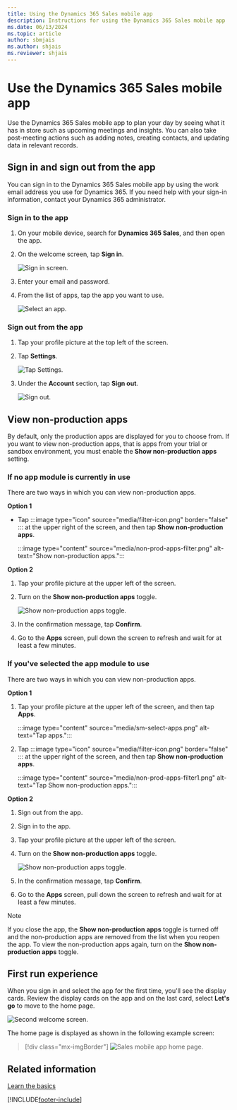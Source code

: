 ```yaml
---
title: Using the Dynamics 365 Sales mobile app
description: Instructions for using the Dynamics 365 Sales mobile app
ms.date: 06/13/2024
ms.topic: article
author: sbmjais
ms.author: shjais
ms.reviewer: shjais 
---
```


# Use the Dynamics 365 Sales mobile app 

Use the Dynamics 365 Sales mobile app to plan your day by seeing what it has in store such as upcoming meetings and insights. You can also take post-meeting actions such as adding notes, creating contacts, and updating data in relevant records.

## Sign in and sign out from the app

You can sign in to the Dynamics 365 Sales mobile app by using the work email address you use for Dynamics 365. If you need help with your sign-in information, contact your Dynamics 365 administrator.

### Sign in to the app

1. On your mobile device, search for **Dynamics 365 Sales**, and then open the app.

2. On the welcome screen, tap **Sign in**.

    ![Sign in screen.](media/sm-sign-in.png "Sign in screen")

3. Enter your email and password.

4. From the list of apps, tap the app you want to use.

    ![Select an app.](media/sm-apps-list.png "Select an app")

### Sign out from the app

1. Tap your profile picture at the top left of the screen.

2. Tap **Settings**.

    ![Tap Settings.](media/sm-select-settings.png "Tap Settings")

3. Under the **Account** section, tap **Sign out**.

    ![Sign out.](media/sm-settings-panel.png "Sign out")

## View non-production apps

By default, only the production apps are displayed for you to choose from. If you want to view non-production apps, that is apps from your trial or sandbox environment, you must enable the **Show non-production apps** setting.

### If no app module is currently in use

There are two ways in which you can view non-production apps.

**Option 1**

- Tap :::image type="icon" source="media/filter-icon.png" border="false" ::: at the upper right of the screen, and then tap **Show non-production apps**.
    
    :::image type="content" source="media/non-prod-apps-filter.png" alt-text="Show non-production apps."::: 

**Option 2**

1. Tap your profile picture at the upper left of the screen. 

2. Turn on the **Show non-production apps** toggle.

    ![Show non-production apps toggle.](media/non-prod-apps-toggle.png "Show non-production apps toggle")

3. In the confirmation message, tap **Confirm**.

4. Go to the **Apps** screen, pull down the screen to refresh and wait for at least a few minutes.

### If you've selected the app module to use

There are two ways in which you can view non-production apps.

**Option 1**

1. Tap your profile picture at the upper left of the screen, and then tap **Apps**.

    :::image type="content" source="media/sm-select-apps.png" alt-text="Tap apps.":::

2. Tap :::image type="icon" source="media/filter-icon.png" border="false" ::: at the upper right of the screen, and then tap **Show non-production apps**.

    :::image type="content" source="media/non-prod-apps-filter1.png" alt-text="Tap Show non-production apps.":::

**Option 2**

1. Sign out from the app.

2. Sign in to the app.

3. Tap your profile picture at the upper left of the screen.

4. Turn on the **Show non-production apps** toggle.

    ![Show non-production apps toggle.](media/non-prod-apps-toggle.png "Show non-production apps toggle")

5. In the confirmation message, tap **Confirm**.

6. Go to the **Apps** screen, pull down the screen to refresh and wait for at least a few minutes.

> [!NOTE]
> If you close the app, the **Show non-production apps** toggle is turned off and the non-production apps are removed from the list when you reopen the app. To view the non-production apps again, turn on the **Show non-production apps** toggle.

## First run experience

When you sign in and select the app for the first time, you'll see the display cards. Review the display cards on the app and on the last card, select **Let's go** to move to the home page.

![Second welcome screen.](media/sm-welcome-screen1.png "Second welcome screen")

The home page is displayed as shown in the following example screen:

> [!div class="mx-imgBorder"]
> ![Sales mobile app home page.](media/sa-home-page.png "Sales mobile app home page") 

## Related information

[Learn the basics](learn-basics-mobile-app.md)


[!INCLUDE[footer-include](../../includes/footer-banner.md)]
